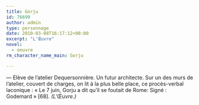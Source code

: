 ```yaml
---
title: Gorju
id: 76699
author: admin
type: personnage
date: 2010-03-08T16:17:12+00:00
excerpt: "L'Œuvre"
novel:
  - oeuvre
rm_character_name_main: Gorju

---
```

— Elève de l&rsquo;atelier Dequersonnière. Un futur architecte. Sur un des murs de l&rsquo;atelier, couvert de charges, on lit à la plus belle place, ce procès-verbal laconique : « Le 7 juin, Gorju a dit qu&rsquo;il se foutait de Rome: Signé : Godemard » [68]. _(L&rsquo;Œuvre.)_